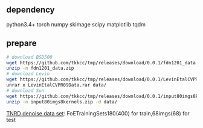 ## dependency

python3.4+ torch numpy skimage scipy matplotlib tqdm

## prepare

```sh
# download BSD500
wget https://github.com/tkkcc/tmp/releases/download/0.0.1/fdn1201_data.zip
unzip -n fdn1201_data.zip
# download Levin
wget https://github.com/tkkcc/tmp/releases/download/0.0.1/LevinEtalCVPR09Data.rar
unrar x LevinEtalCVPR09Data.rar data/
# download Sun
wget https://github.com/tkkcc/tmp/releases/download/0.0.1/input80imgs8kernels.zip
unzip -n input80imgs8kernels.zip -d data/
```

[TNRD denoise data set](https://www.dropbox.com/s/8j6b880m6ddxtee/TNRD-Codes.zip?dl=0): FoETrainingSets180(400) for train,68imgs(68) for test

